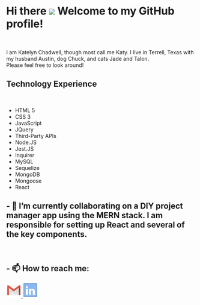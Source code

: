 # Hi there <img src="https://media.giphy.com/media/hvRJCLFzcasrR4ia7z/giphy.gif" width="30px"> Welcome to my GitHub profile!

<br>

I am Katelyn Chadwell, though most call me Katy. I live in Terrell, Texas with my husband Austin, dog Chuck, and cats Jade and Talon.
<br>
Please feel free to look around!
<br>

## Technology Experience

<br>

- HTML 5
- CSS 3
- JavaScript
- JQuery
- Third-Party APIs
- Node.JS
- Jest.JS
- Inquirer
- MySQL
- Sequelize
- MongoDB
- Mongoose
- React

## - 🔭 I’m currently collaborating on a DIY project manager app using the MERN stack. I am responsible for setting up React and several of the key components.

<br>

## - 📫 How to reach me:

<a href="mailto:kchadwell0226@gmail.com">
  <img alt="Katy's Email" width="40px" src="images/icons8-gmail-48.png" />
</a>
<a href="https://www.linkedin.com/in/katy-chadwell/">
    <img alt="Katy's LinkedIn" width="40px" src="images/icons8-linkedin-40.png" />
</a>
